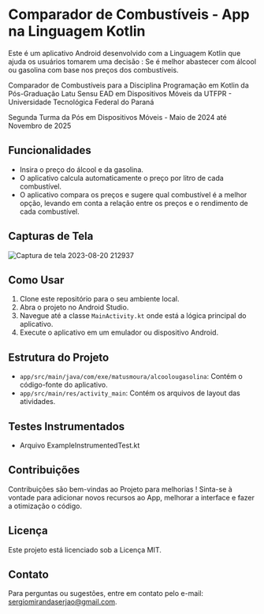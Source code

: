 # Comparador de Combustíveis - App na Linguagem Kotlin

Este é um aplicativo Android desenvolvido com a Linguagem Kotlin que ajuda os usuários tomarem uma decisão :  Se é melhor abastecer com álcool ou gasolina com base nos preços dos combustíveis.

Comparador de Combustíveis para a Disciplina Programação em Kotlin da Pós-Graduação Latu Sensu EAD em Dispositivos Móveis da UTFPR - Universidade Tecnológica Federal do Paraná

Segunda Turma da Pós em Dispositivos Móveis - Maio de 2024 até Novembro de 2025

## Funcionalidades

- Insira o preço do álcool e da gasolina.
- O aplicativo calcula automaticamente o preço por litro de cada combustível.
- O aplicativo compara os preços e sugere qual combustível é a melhor opção, levando em conta a relação entre os preços e o rendimento de cada combustível.

## Capturas de Tela

![Captura de tela 2023-08-20 212937](https://github.com/MatusMoura2/App-Alcool-ou-Gasolina-Kotlin/assets/137653720/76a20cd1-c2db-488b-a697-1e9ca727fe97)

## Como Usar

1. Clone este repositório para o seu ambiente local.
2. Abra o projeto no Android Studio.
3. Navegue até a classe `MainActivity.kt` onde está a lógica principal do aplicativo.
4. Execute o aplicativo em um emulador ou dispositivo Android.

## Estrutura do Projeto

- `app/src/main/java/com/exe/matusmoura/alcoolougasolina`: Contém o código-fonte do aplicativo.
- `app/src/main/res/activity_main`: Contém os arquivos de layout das atividades.

## Testes Instrumentados 

 - Arquivo ExampleInstrumentedTest.kt
   
## Contribuições

Contribuições são bem-vindas ao Projeto para melhorias ! Sinta-se à vontade para adicionar novos recursos ao App, melhorar a interface e fazer a otimização o código.

## Licença

Este projeto está licenciado sob a Licença MIT.

## Contato

Para perguntas ou sugestões, entre em contato pelo e-mail: sergiomirandaserjao@gmail.com.
